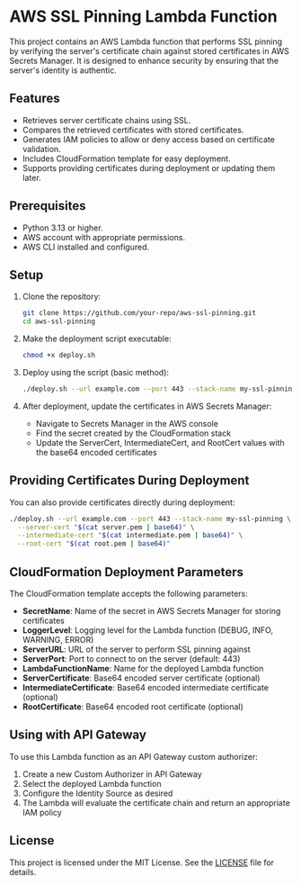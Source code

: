 # AWS SSL Pinning Lambda Function

This project contains an AWS Lambda function that performs SSL pinning by verifying the server's certificate chain against stored certificates in AWS Secrets Manager. It is designed to enhance security by ensuring that the server's identity is authentic.

## Features

- Retrieves server certificate chains using SSL.
- Compares the retrieved certificates with stored certificates.
- Generates IAM policies to allow or deny access based on certificate validation.
- Includes CloudFormation template for easy deployment.
- Supports providing certificates during deployment or updating them later.

## Prerequisites

- Python 3.13 or higher.
- AWS account with appropriate permissions.
- AWS CLI installed and configured.

## Setup

1. Clone the repository:
   ```bash
   git clone https://github.com/your-repo/aws-ssl-pinning.git
   cd aws-ssl-pinning
   ```

2. Make the deployment script executable:
   ```bash
   chmod +x deploy.sh
   ```

3. Deploy using the script (basic method):
   ```bash
   ./deploy.sh --url example.com --port 443 --stack-name my-ssl-pinning
   ```

4. After deployment, update the certificates in AWS Secrets Manager:
   - Navigate to Secrets Manager in the AWS console
   - Find the secret created by the CloudFormation stack
   - Update the ServerCert, IntermediateCert, and RootCert values with the base64 encoded certificates

## Providing Certificates During Deployment

You can also provide certificates directly during deployment:

```bash
./deploy.sh --url example.com --port 443 --stack-name my-ssl-pinning \
  --server-cert "$(cat server.pem | base64)" \
  --intermediate-cert "$(cat intermediate.pem | base64)" \
  --root-cert "$(cat root.pem | base64)"
```

## CloudFormation Deployment Parameters

The CloudFormation template accepts the following parameters:

- **SecretName**: Name of the secret in AWS Secrets Manager for storing certificates
- **LoggerLevel**: Logging level for the Lambda function (DEBUG, INFO, WARNING, ERROR)
- **ServerURL**: URL of the server to perform SSL pinning against
- **ServerPort**: Port to connect to on the server (default: 443)
- **LambdaFunctionName**: Name for the deployed Lambda function
- **ServerCertificate**: Base64 encoded server certificate (optional)
- **IntermediateCertificate**: Base64 encoded intermediate certificate (optional)
- **RootCertificate**: Base64 encoded root certificate (optional)

## Using with API Gateway

To use this Lambda function as an API Gateway custom authorizer:

1. Create a new Custom Authorizer in API Gateway
2. Select the deployed Lambda function
3. Configure the Identity Source as desired
4. The Lambda will evaluate the certificate chain and return an appropriate IAM policy

## License

This project is licensed under the MIT License. See the [LICENSE](LICENSE) file for details.